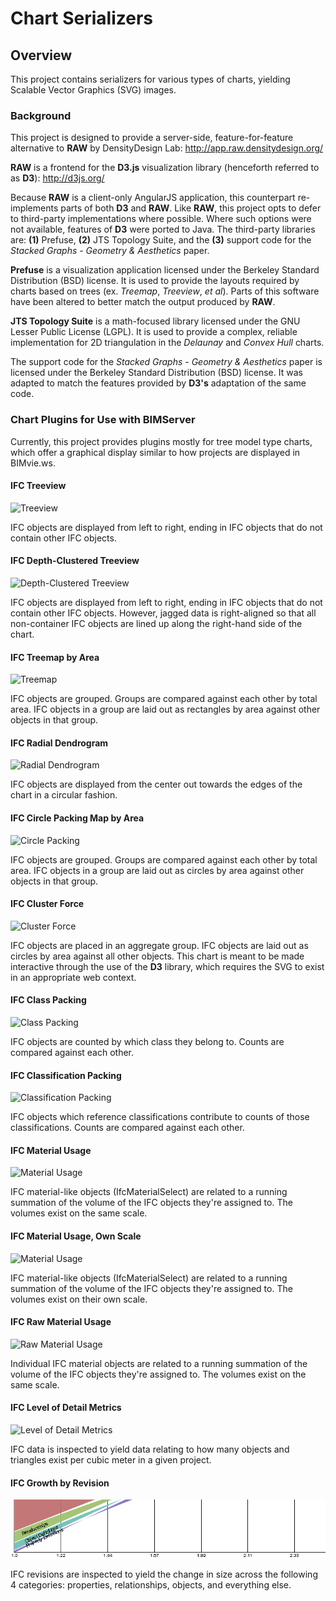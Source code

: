 # Chart Serializers

## Overview

This project contains serializers for various types of charts, yielding Scalable Vector Graphics (SVG) images.

### Background

This project is designed to provide a server-side, feature-for-feature alternative to __RAW__ by DensityDesign Lab: http://app.raw.densitydesign.org/

__RAW__ is a frontend for the __D3.js__ visualization library (henceforth referred to as __D3__): http://d3js.org/

Because __RAW__ is a client-only AngularJS application, this counterpart re-implements parts of both __D3__ and __RAW__. Like __RAW__, this project opts to defer to third-party implementations where possible. Where such options were not available, features of __D3__ were ported to Java. The third-party libraries are: __(1)__ Prefuse, __(2)__ JTS Topology Suite, and the __(3)__ support code for the _Stacked Graphs - Geometry & Aesthetics_ paper.

__Prefuse__ is a visualization application licensed under the Berkeley Standard Distribution (BSD) license. It is used to provide the layouts required by charts based on trees (ex. _Treemap_, _Treeview_, _et al_). Parts of this software have been altered to better match the output produced by __RAW__.

__JTS Topology Suite__ is a math-focused library licensed under the GNU Lesser Public License (LGPL). It is used to provide a complex, reliable implementation for 2D triangulation in the _Delaunay_ and _Convex Hull_ charts.

The support code for the _Stacked Graphs - Geometry & Aesthetics_ paper is licensed under the Berkeley Standard Distribution (BSD) license. It was adapted to match the features provided by __D3's__ adaptation of the same code.

### Chart Plugins for Use with BIMServer

Currently, this project provides plugins mostly for tree model type charts, which offer a graphical display similar to how projects are displayed in BIMvie.ws.

#### IFC Treeview

![Treeview](./readme%20images/Treeview.png?raw=true)

IFC objects are displayed from left to right, ending in IFC objects that do not contain other IFC objects.

#### IFC Depth-Clustered Treeview

![Depth-Clustered Treeview](./readme%20images/Depth-Clustered%20Treeview.png?raw=true)

IFC objects are displayed from left to right, ending in IFC objects that do not contain other IFC objects. However, jagged data is right-aligned so that all non-container IFC objects are lined up along the right-hand side of the chart.

#### IFC Treemap by Area

![Treemap](./readme%20images/Treemap.png?raw=true)

IFC objects are grouped. Groups are compared against each other by total area. IFC objects in a group are laid out as rectangles by area against other objects in that group.

#### IFC Radial Dendrogram

![Radial Dendrogram](./readme%20images/Radial%20Dendrogram.png?raw=true)

IFC objects are displayed from the center out towards the edges of the chart in a circular fashion.

#### IFC Circle Packing Map by Area

![Circle Packing](./readme%20images/Circle%20Packing.png?raw=true)

IFC objects are grouped. Groups are compared against each other by total area. IFC objects in a group are laid out as circles by area against other objects in that group.

#### IFC Cluster Force

![Cluster Force](./readme%20images/Cluster%20Force.png?raw=true)

IFC objects are placed in an aggregate group. IFC objects are laid out as circles by area against all other objects. This chart is meant to be made interactive through the use of the __D3__ library, which requires the SVG to exist in an appropriate web context.

#### IFC Class Packing

![Class Packing](./readme%20images/Class%20Packing.png?raw=true)

IFC objects are counted by which class they belong to. Counts are compared against each other.

#### IFC Classification Packing

![Classification Packing](./readme%20images/Classification%20Packing.png?raw=true)

IFC objects which reference classifications contribute to counts of those classifications. Counts are compared against each other.

#### IFC Material Usage

![Material Usage](./readme%20images/Material%20Usage.png?raw=true)

IFC material-like objects (IfcMaterialSelect) are related to a running summation of the volume of the IFC objects they're assigned to. The volumes exist on the same scale.

#### IFC Material Usage, Own Scale

![Material Usage](./readme%20images/Material%20Usage,%20Own%20Scale.png?raw=true)

IFC material-like objects (IfcMaterialSelect) are related to a running summation of the volume of the IFC objects they're assigned to. The volumes exist on their own scale.

#### IFC Raw Material Usage

![Raw Material Usage](./readme%20images/Raw%20Material%20Usage.png?raw=true)

Individual IFC material objects are related to a running summation of the volume of the IFC objects they're assigned to. The volumes exist on the same scale.

#### IFC Level of Detail Metrics

![Level of Detail Metrics](./readme%20images/Level%20of%20Detail%20Metrics.png?raw=true)

IFC data is inspected to yield data relating to how many objects and triangles exist per cubic meter in a given project.

#### IFC Growth by Revision

![Growth by Revision](./readme%20images/Growth%20by%20Revision.png?raw=true)

IFC revisions are inspected to yield the change in size across the following 4 categories: properties, relationships, objects, and everything else.